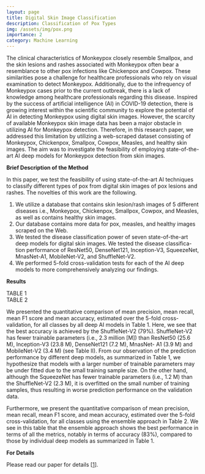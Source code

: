 ```yaml
---
layout: page
title: Digital Skin Image Classification
description: Classification of Pox Types
img: /assets/img/pox.png
importance: 2
category: Machine Learning
---
```


The clinical characteristics of Monkeypox closely resemble Smallpox, and the skin lesions and rashes associated with Monkeypox often bear a resemblance to other pox infections like Chickenpox and Cowpox. These similarities pose a challenge for healthcare professionals who rely on visual examination to detect Monkeypox. Additionally, due to the infrequency of Monkeypox cases prior to the current outbreak, there is a lack of knowledge among healthcare professionals regarding this disease. Inspired by the success of artificial intelligence (AI) in COVID-19 detection, there is growing interest within the scientific community to explore the potential of AI in detecting Monkeypox using digital skin images. However, the scarcity of available Monkeypox skin image data has been a major obstacle in utilizing AI for Monkeypox detection. Therefore, in this research paper, we addressed this limitation by utilizing a web-scraped dataset consisting of Monkeypox, Chickenpox, Smallpox, Cowpox, Measles, and healthy skin images. The aim was to investigate the feasibility of employing state-of-the-art AI deep models for Monkeypox detection from skin images.


<strong>Brief Description of the Method</strong>

In this paper, we test the feasibility of using state-of-the-art AI techniques to classify different types of pox from digital skin images of pox lesions and rashes. The novelties of this work are the following.
1) We utilize a database that contains skin lesion/rash images of 5 different diseases i.e., Monkeypox, Chickenpox, Smallpox, Cowpox, and Measles, as well as contains healthy skin images.
2) Our database contains more data for pox, measles, and healthy images scraped on the Web.
3) We tested the disease classification power of seven state-of-the-art deep models for digital skin images. We tested the disease classifica- tion performance of ResNet50, DenseNet121, Inception-V3, SqueezeNet, MnasNet-A1, MobileNet-V2, and ShuffleNet-V2.
4) We performed 5-fold cross-validation tests for each of the AI deep models to more comprehensively analyzing our findings.


<strong>Results</strong>

<div class="row">
    <div class="col-sm mt-3 mt-md-0">
        <img class="img-fluid rounded z-depth-1" src="{{ '/assets/img/pox_table1.png' | relative_url }}" alt="" title="example image"/>
    </div>
</div>
<div class="caption">
    TABLE 1
    
</div>
<div class="row">
    <div class="col-sm mt-3 mt-md-0">
        <img class="img-fluid rounded z-depth-1" src="{{ '/assets/img/pox_table2.png' | relative_url }}" alt="" title="example image"/>
    </div>
</div>
<div class="caption">
    TABLE 2
</div>

We presented the quantitative comparison of mean precision, mean recall, mean F1 score and mean accuracy, estimated over the 5-fold cross-validation, for all classes by all deep AI models in Table 1. Here, we see that the best accuracy is achieved by the ShuffleNet-V2 (79%). ShuffleNet-V2 has fewer trainable parameters (i.e., 2.3 million [M]) than ResNet50 (25.6 M), Inception-V3 (23.8 M), DenseNet121 (7.2 M), MnasNet- A1 (3.9 M) and MobileNet-V2 (3.4 M) (see Table II). From our observation of the prediction performance by different deep models, as summarized in Table 1, we hypothesize that models with a larger number of trainable parameters may be under fitted due to the small training sample size. On the other hand, although the SqueezeNet has fewer trainable parameters (i.e., 1.2 M) than the ShuffleNet-V2 (2.3 M), it is overfitted on the small number of training samples, thus resulting in worse prediction performance on the validation data.

Furthermore, we present the quantitative comparison of mean precision, mean recall, mean F1 score, and mean accuracy, estimated over the 5-fold cross-validation, for all classes using the ensemble approach in Table 2. We see in this table that the ensemble approach shows the best performance in terms of all the metrics, notably in terms of accuracy (83%), compared to those by individual deep models as summarized in Table 1.


<strong>For Details</strong>

Please read our paper for details [[1](https://www.biorxiv.org/content/biorxiv/early/2022/08/09/2022.08.08.503193.full.pdf)].
